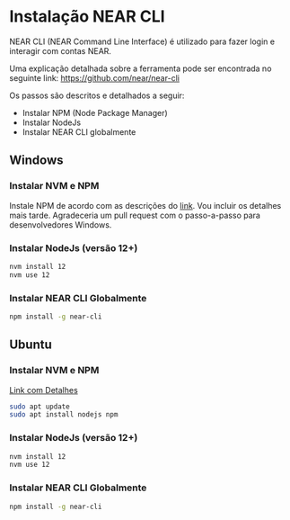 # Instalação NEAR CLI

NEAR CLI (NEAR Command Line Interface) é utilizado para fazer login e interagir com contas NEAR.

Uma explicação detalhada sobre a ferramenta pode ser encontrada no seguinte link: https://github.com/near/near-cli

Os passos são descritos e detalhados a seguir:

 - Instalar NPM (Node Package Manager)
 - Instalar NodeJs
 - Instalar NEAR CLI globalmente


## Windows

### Instalar NVM e NPM

Instale NPM de acordo com as descrições do [link](https://github.com/near/near-cli). Vou incluir os detalhes mais tarde. Agradeceria um pull request com o passo-a-passo para desenvolvedores Windows.

### Instalar NodeJs (versão 12+)

```bash
nvm install 12
nvm use 12
```

### Instalar NEAR CLI Globalmente

```bash
npm install -g near-cli
```

## Ubuntu

### Instalar NVM e NPM

[Link com Detalhes](https://linuxize.com/post/how-to-install-node-js-on-ubuntu-20-04/)

```bash
sudo apt update
sudo apt install nodejs npm
```

### Instalar NodeJs (versão 12+)

```bash
nvm install 12
nvm use 12
```

### Instalar NEAR CLI Globalmente

```bash
npm install -g near-cli
```
